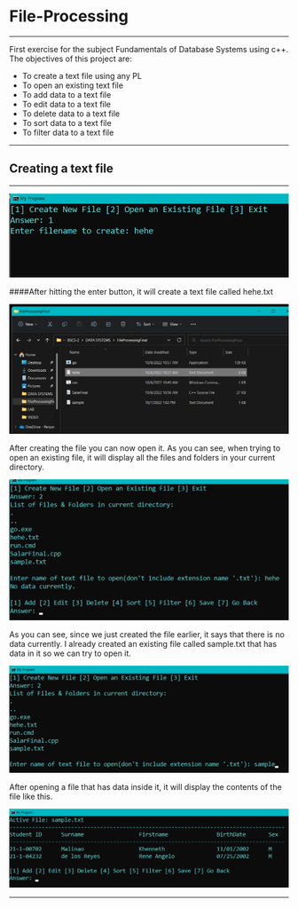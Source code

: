 # File-Processing
***
First exercise for the subject Fundamentals of Database Systems using c++. The objectives of this project are: 

* To create a text file using any PL
* To open an existing text file
* To add data to a text file
* To edit data to a text file
* To delete data to a text file
* To sort data to a text file
* To filter data to a text file

***
## Creating a text file
***
![alt text](https://github.com/saabyer/File-Processing/blob/main/FileProcessingFinal/samples/create_file.png)


  ####After hitting the enter button, it will create a text file called hehe.txt
  

![alt text](https://github.com/saabyer/File-Processing/blob/main/FileProcessingFinal/samples/success_create.png)


  After creating the file you can now open it. As you can see, when trying to open an existing file, it will display all the files and folders in your current directory.
  

![alt text](https://github.com/saabyer/File-Processing/blob/main/FileProcessingFinal/samples/opening_an_existing_file.png)


  As you can see, since we just created the file earlier, it says that there is no data currently. I already created an existing file called sample.txt that has data in it so we can try to open it.
  
  
![alt text](https://github.com/saabyer/File-Processing/blob/main/FileProcessingFinal/samples/opening_an_existing_file2.png)


  After opening a file that has data inside it, it will display the contents of the file like this.
  
  
![alt text](https://github.com/saabyer/File-Processing/blob/main/FileProcessingFinal/samples/opened_file.png)

  

***


